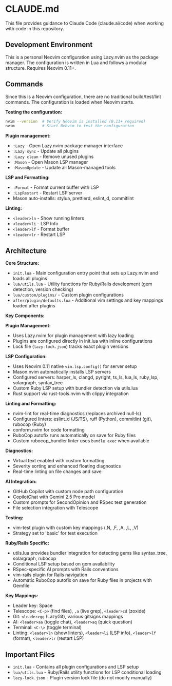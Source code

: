 # CLAUDE.md

This file provides guidance to Claude Code (claude.ai/code) when working with code in this repository.

## Development Environment

This is a personal Neovim configuration using Lazy.nvim as the package manager. The configuration is written in Lua and follows a modular structure. Requires Neovim 0.11+.

## Commands

Since this is a Neovim configuration, there are no traditional build/test/lint commands. The configuration is loaded when Neovim starts.

**Testing the configuration:**
```bash
nvim --version  # Verify Neovim is installed (0.11+ required)
nvim            # Start Neovim to test the configuration
```

**Plugin management:**
- `:Lazy` - Open Lazy.nvim package manager interface
- `:Lazy sync` - Update all plugins
- `:Lazy clean` - Remove unused plugins
- `:Mason` - Open Mason LSP manager
- `:MasonUpdate` - Update all Mason-managed tools

**LSP and Formatting:**
- `:Format` - Format current buffer with LSP
- `:LspRestart` - Restart LSP server
- Mason auto-installs: stylua, prettierd, eslint_d, commitlint

**Linting:**
- `<leader>ln` - Show running linters
- `<leader>li` - LSP Info
- `<leader>lf` - Format buffer
- `<leader>lr` - Restart LSP

## Architecture

**Core Structure:**
- `init.lua` - Main configuration entry point that sets up Lazy.nvim and loads all plugins
- `lua/utils.lua` - Utility functions for Ruby/Rails development (gem detection, version checking)
- `lua/custom/plugins/` - Custom plugin configurations
- `after/plugin/defaults.lua` - Additional vim settings and key mappings loaded after plugins

**Key Components:**

**Plugin Management:**
- Uses Lazy.nvim for plugin management with lazy loading
- Plugins are configured directly in init.lua with inline configurations
- Lock file (`lazy-lock.json`) tracks exact plugin versions

**LSP Configuration:**
- Uses Neovim 0.11 native `vim.lsp.config()` for server setup
- Mason.nvim automatically installs LSP servers
- Configured servers: harper_ls, clangd, pyright, ts_ls, lua_ls, ruby_lsp, solargraph, syntax_tree
- Custom Ruby LSP setup with bundler detection via utils.lua
- Rust support via rust-tools.nvim with clippy integration

**Linting and Formatting:**
- nvim-lint for real-time diagnostics (replaces archived null-ls)
- Configured linters: eslint_d (JS/TS), ruff (Python), commitlint (git), rubocop (Ruby)
- conform.nvim for code formatting
- RuboCop autofix runs automatically on save for Ruby files
- Custom rubocop_bundler linter uses `bundle exec` when available

**Diagnostics:**
- Virtual text enabled with custom formatting
- Severity sorting and enhanced floating diagnostics
- Real-time linting on file changes and save

**AI Integration:**
- GitHub Copilot with custom node path configuration
- CopilotChat with Gemini 2.5 Pro model
- Custom prompts for SecondOpinion and RSpec test generation
- File selection integration with Telescope

**Testing:**
- vim-test plugin with custom key mappings (,N, ,F, ,A, ,L, ,V)
- Strategy set to 'basic' for test execution

**Ruby/Rails Specific:**
- utils.lua provides bundler integration for detecting gems like syntax_tree, solargraph, rubocop
- Conditional LSP setup based on gem availability
- RSpec-specific AI prompts with Rails conventions
- vim-rails plugin for Rails navigation
- Automatic RuboCop autofix on save for Ruby files in projects with Gemfile

**Key Mappings:**
- Leader key: Space
- Telescope: `<C-p>` (find files), `,a` (live grep), `<leader>cd` (zoxide)
- Git: `<leader>gg` (LazyGit), various gitsigns mappings
- AI: `<leader>aa` (toggle chat), `<leader>aq` (quick question)
- Terminal: `<C-\>` (toggle terminal)
- Linting: `<leader>ln` (show linters), `<leader>li` (LSP info), `<leader>lf` (format), `<leader>lr` (restart LSP)

## Important Files

- `init.lua` - Contains all plugin configurations and LSP setup
- `lua/utils.lua` - Ruby/Rails utility functions for LSP conditional loading
- `lazy-lock.json` - Plugin version lock file (do not modify manually)